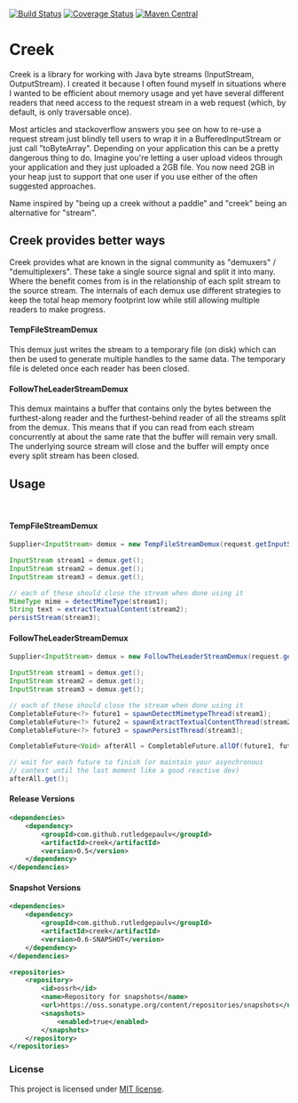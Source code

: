 [![Build Status](https://travis-ci.org/RutledgePaulV/creek.svg?branch=develop)](https://travis-ci.org/RutledgePaulV/creek)
[![Coverage Status](https://coveralls.io/repos/github/RutledgePaulV/creek/badge.svg?branch=develop)](https://coveralls.io/github/RutledgePaulV/creek?branch=develop)
[![Maven Central](https://maven-badges.herokuapp.com/maven-central/com.github.rutledgepaulv/creek/badge.svg)](https://maven-badges.herokuapp.com/maven-central/com.github.rutledgepaulv/creek)

# Creek

Creek is a library for working with Java byte streams (InputStream, OutputStream). I created
it because I often found myself in situations where I wanted to be efficient about memory
usage and yet have several different readers that need access to the request stream in a web
request (which, by default, is only traversable once). 

Most articles and stackoverflow answers you see on how to re-use a request stream just blindly
tell users to wrap it in a BufferedInputStream or just call "toByteArray". Depending on your
application this can be a pretty dangerous thing to do. Imagine you're letting a user upload
videos through your application and they just uploaded a 2GB file. You now need 2GB in your
heap just to support that one user if you use either of the often suggested approaches.

Name inspired by "being up a creek without a paddle" and "creek" being an alternative for "stream".


## Creek provides better ways
Creek provides what are known in the signal community as "demuxers" / "demultiplexers". These
take a single source signal and split it into many. Where the benefit comes from is in the relationship
of each split stream to the source stream. The internals of each demux use different strategies
to keep the total heap memory footprint low while still allowing multiple readers to make progress.


#### TempFileStreamDemux
This demux just writes the stream to a temporary file (on disk) which can then be used
to generate multiple handles to the same data. The temporary file is deleted once each
reader has been closed. 

#### FollowTheLeaderStreamDemux
This demux maintains a buffer that contains only the bytes between the furthest-along
reader and the furthest-behind reader of all the streams split from the demux. This means
that if you can read from each stream concurrently at about the same rate that the buffer
will remain very small. The underlying source stream will close and the buffer will empty
once every split stream has been closed.


## Usage
<br/>

#### TempFileStreamDemux
```java
Supplier<InputStream> demux = new TempFileStreamDemux(request.getInputStream());

InputStream stream1 = demux.get();
InputStream stream2 = demux.get();
InputStream stream3 = demux.get();

// each of these should close the stream when done using it
MimeType mime = detectMimeType(stream1);
String text = extractTextualContent(stream2);
persistStream(stream3);
```



#### FollowTheLeaderStreamDemux
```java
Supplier<InputStream> demux = new FollowTheLeaderStreamDemux(request.getInputStream());

InputStream stream1 = demux.get();
InputStream stream2 = demux.get();
InputStream stream3 = demux.get();

// each of these should close the stream when done using it
CompletableFuture<?> future1 = spawnDetectMimetypeThread(stream1);
CompletableFuture<?> future2 = spawnExtractTextualContentThread(stream2);
CompletableFuture<?> future3 = spawnPersistThread(stream3);

CompletableFuture<Void> afterAll = CompletableFuture.allOf(future1, future2, future3);

// wait for each future to finish (or maintain your asynchronous
// context until the last moment like a good reactive dev)
afterAll.get();
```


#### Release Versions
```xml
<dependencies>
    <dependency>
        <groupId>com.github.rutledgepaulv</groupId>
        <artifactId>creek</artifactId>
        <version>0.5</version>
    </dependency>
</dependencies>
```

#### Snapshot Versions
```xml
<dependencies>
    <dependency>
        <groupId>com.github.rutledgepaulv</groupId>
        <artifactId>creek</artifactId>
        <version>0.6-SNAPSHOT</version>
    </dependency>
</dependencies>

<repositories>
    <repository>
        <id>ossrh</id>
        <name>Repository for snapshots</name>
        <url>https://oss.sonatype.org/content/repositories/snapshots</url>
        <snapshots>
            <enabled>true</enabled>
        </snapshots>
    </repository>
</repositories>
```

### License

This project is licensed under [MIT license](http://opensource.org/licenses/MIT).
